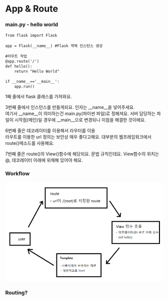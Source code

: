 # App & Route

### main.py - hello world 

```text
from flask import Flask 

app = Flask(__name__) #Flask 객체 인스턴스 생성

#라우트 작업
@app.route('/')
def hello():
    return "Hello World"
    
if __name__=='__main__':
    app.run()

```

 1째 줄에서 flask 클래스를 가져와요. 

3번째 줄에서 인스턴스를 만들게되요. 인자는 \_\_name\_\_을 넣어주세요.   
여기서 \_\_name\_\_이 의미하는건 main.py\(파이썬 파일\)로 정해져요. 서버 담당하는 파일이 시작점\(메인\)일 경우에 \_\_main\_\_으로 변경되니 이점을 해결한 것이에요. 

6번째 줄은 데코레이터를 이용해서 라우터를 이용   
라우트를 이용한 url 정의는 보안상 매우 좋다고해요. 대부분의 웹프레임워크에서 route\(\)메소드를 사용해요. 

7번째 줄은 route\(\)의 View\(\)함수에 해당되요. 문법 규칙인데요. View함수의 위치는 @, 데코레이터 아래에 위채해 있어야 해요. 

### Workflow 

![](../../.gitbook/assets/image%20%28220%29.png)



###  Routing? 



